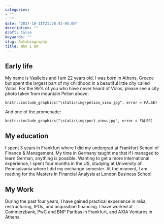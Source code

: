 ```yaml
---
categories:
- ""
- ""
date: "2017-10-31T21:28:43-05:00"
description: ""
draft: false
keywords: ""
slug: Autobiography
title: Who I am
---
```


## Early life

My name is Vasileios and I am 22 years old. I was born in Athens, Greece but spent the largest part of my childhood in a beautiful little city called Volos. For the 99% of you who have never heard of Volos, please see a city photo taken from mountain Pelion above:

```{r picture, echo=FALSE, out.width="60%", fig.align="center"}
knitr::include_graphics("\static\img\pelion_view.jpg", error = FALSE)
```
And one of the promenade:

```{r picture, echo=FALSE, out.width="60%", fig.align="center"}
knitr::include_graphics("\static\img\port_view.jpg", error = FALSE)
```

## My education

I spent 3 years in Frankfurt where I did my undergrad at Frankfurt School of Finance & Management. My time in Germany taught me that if I managed to learn German, anything is possible. Wanting to get a more international experience, I spent four months in the US, studying at University of Pennsylvania where I did my exchange semester. At the moment, I am reading for the Masters in Financial Analysis at London Business School.

## My Work

During the past four years, I have gained practical experience in m&a, restructuring, IPOs, and acquisition financing. I have worked at Commerzbank, PwC and BNP Paribas in Frankfurt, and AXIA Ventures in Athens.